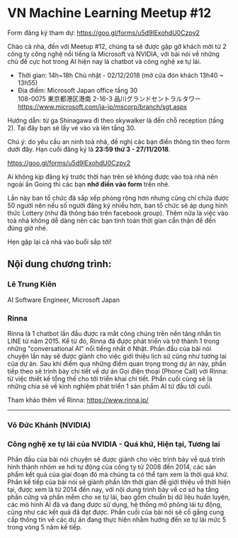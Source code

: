 # VN Machine Learning Meetup #12
Form đăng ký tham dự: https://goo.gl/forms/u5d9lExohdU0Czpv2

Chào cả nhà, đến với Meetup #12, chúng ta sẽ được gặp gỡ khách mời từ 2 công ty công nghệ nổi tiếng là Microsoft và NVIDIA, với bài nói về những chủ đề cực hot trong AI hiện nay là chatbot và công nghệ xe tự lái.

* Thời gian: 14h~18h Chủ nhật - 02/12/2018 (mở cửa đón khách 13h40 ~ 13h55)
* Địa điểm: Microsoft Japan office tầng 30 <br>
108-0075 東京都港区港南 2-16-3 品川グランドセントラルタワー <br>
https://www.microsoft.com/ja-jp/mscorp/branch/sgt.aspx

Hướng dẫn: từ ga Shinagawa đi theo skywalker là đến chỗ reception (tầng 2). Tại đây bạn sẽ lấy vé vào và lên tầng 30.

Chú ý: do yêu cầu an ninh toà nhà, đề nghị các bạn điền thông tin theo form dưới đây. Hạn cuối đăng ký là **23:59 thứ 3 - 27/11/2018**.

https://goo.gl/forms/u5d9lExohdU0Czpv2

Ai không kịp đăng ký trước thời hạn trên sẽ không được vào toà nhà nên ngoài ấn Going thì các bạn **nhớ điền vào form** trên nhé.

Lần này ban tổ chức đã sắp xếp phòng rộng hơn nhưng cũng chỉ chứa được 50 người nên nếu số người đăng ký nhiều hơn, ban tổ chức sẽ áp dụng hình thức Lottery (như đã thông báo trên facebook group). Thêm nữa là việc vào toà nhà không dễ dàng nên các bạn tính toán thời gian cẩn thận để đến đúng giờ nhé.

Hẹn gặp lại cả nhà vào buổi sắp tới!

Nội dung chương trình:
---
### Lê Trung Kiên
AI Software Engineer, Microsoft Japan

### Rinna
Rinna là 1 chatbot lần đầu được ra mắt công chúng trên nền tảng nhắn tin LINE từ năm 2015. Kể từ đó, Rinna đã được phát triển và trở thành 1 trong những "conversational AI" nổi tiếng nhất ở Nhật.
Phần đầu của bài nói chuyện lần này sẽ được giành cho việc giới thiệu lịch sử cũng như tương lai của dự án.
Sau khi điểm qua những điểm quan trọng trong dự án này, phần tiếp theo sẽ trình bày chi tiết về dự án Gọi điện thoại (Phone Call) với Rinna: từ việc thiết kế tổng thế cho tới triển khai chi tiết.
Phần cuối cùng sẽ là những chia sẻ về kinh nghiệm phát triển 1 sản phẩm AI từ đầu tới cuối.

Tham khảo thêm về Rinna: https://www.rinna.jp/

---

### Võ Đức Khánh (NVIDIA)

### Công nghệ xe tự lái của NVIDIA - Quá khứ, Hiện tại, Tương lai
Phần đầu của bài nói chuyện sẽ được giành cho việc trình bày về quá trình hình thành nhóm xe hơi tự động của công ty từ 2008 đến 2014, các sản phẩm kết quả của giai đoạn đó mà chúng ta có thể tạm xem là thời quá khứ.
Phần kế tiếp của bài nói sẽ giành phần lớn thời gian để giới thiệu về thời hiện tại, được xem là từ 2014 đến nay, với nội dung trình bày về cơ sở hạ tầng phần cứng và phần mềm cho xe tự lái, bao gồm chuẩn bị dữ liệu huấn luyện, các mô hình AI đã và đang được sử dụng, hệ thống mô phỏng lái tự động, cũng như các kết quả đã đạt được.
Phần cuối của bài nói sẽ cố gắng cung cấp thông tin về các dự án đang thực hiện nhằm hướng đến xe tự lái mức 5 trong vòng 5 năm kế tiếp.

